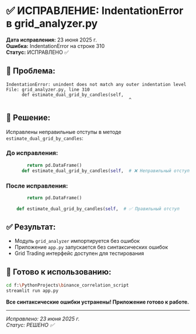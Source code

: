 # ✅ ИСПРАВЛЕНИЕ: IndentationError в grid_analyzer.py

**Дата исправления:** 23 июня 2025 г.  
**Ошибка:** IndentationError на строке 310  
**Статус:** ИСПРАВЛЕНО ✅  

## 🐛 Проблема:
```
IndentationError: unindent does not match any outer indentation level
File: grid_analyzer.py, line 310
      def estimate_dual_grid_by_candles(self,
                                               ^
```

## 🔧 Решение:
Исправлены неправильные отступы в методе `estimate_dual_grid_by_candles`:

### До исправления:
```python
        return pd.DataFrame()
      def estimate_dual_grid_by_candles(self,  # ❌ Неправильный отступ
```

### После исправления:
```python
        return pd.DataFrame()
    
    def estimate_dual_grid_by_candles(self,  # ✅ Правильный отступ
```

## ✅ Результат:
- Модуль `grid_analyzer` импортируется без ошибок
- Приложение `app.py` запускается без синтаксических ошибок
- Grid Trading интерфейс доступен для тестирования

## 🚀 Готово к использованию:
```bash
cd f:\PythonProjects\binance_correlation_script
streamlit run app.py
```

**Все синтаксические ошибки устранены! Приложение готово к работе.**

---

*Исправлено: 23 июня 2025 г.*  
*Статус: РЕШЕНО ✅*
